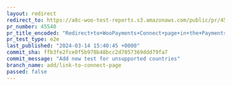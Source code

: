 ```yaml
---
layout: redirect
redirect_to: https://a8c-woo-test-reports.s3.amazonaws.com/public/pr/45540/e2e/index.html
pr_number: 45540
pr_title_encoded: "Redirect+to+WooPayments+Connect+page+in+the+Payments+task"
pr_test_type: e2e
last_published: "2024-03-14 15:40:45 +0000"
commit_sha: ffb3fe2fce0f5b978b48bcc2d7057369ddd79fa7
commit_message: "Add new test for unsupported countries"
branch_name: add/link-to-connect-page
passed: false
---
```

